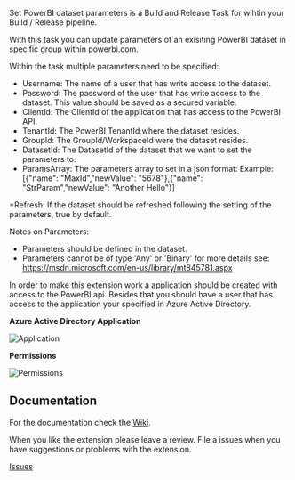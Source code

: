 Set PowerBI dataset parameters is a Build and Release Task for wihtin your Build / Release pipeline.

With this task you can update parameters of an exisiting PowerBI dataset in specific group within powerbi.com. 

Within the task multiple parameters need to be specified:
* Username: The name of a user that has write access to the dataset.
* Password: The password of the user that has write access to the dataset. This value should be saved as a secured variable.
* ClientId: The ClientId of the application that has access to the PowerBI API.
* TenantId: The PowerBI TenantId where the dataset resides.
* GroupId: The GroupId/WorkspaceId were the dataset resides.
* DatasetId: The DatasetId of the dataset that we want to set the parameters to.
* ParamsArray: The parameters array to set in a json format:
    Example:
    [{"name": "MaxId","newValue": "5678"},{"name": "StrParam","newValue": "Another Hello"}] 

*Refresh: If the dataset should be refreshed following the setting of the parameters, true by default. 

Notes on Parameters:
* Parameters should be defined in the dataset.
* Parameters cannot be of type 'Any' or 'Binary'
for more details see: https://msdn.microsoft.com/en-us/library/mt845781.aspx

In order to make this extension work a application should be created with access to the PowerBI api. Besides that you should have a user that has access to the application your specified in Azure Active Directory.

**Azure Active Directory Application**

![Application](https://github.com/maikvandergaag/msft-vsts-extensions/raw/master/docs/images/application.png "Azure Active Directory Application")

**Permissions**

![Permissions](https://github.com/maikvandergaag/msft-vsts-extensions/raw/master/docs/images/permissions.png "Azure Active Directory Permissions")

## Documentation

For the documentation check the [Wiki](https://github.com/MaikvanderGaag/msft-vsts-extensions/wiki).

When you like the extension please leave a review. File a issues when you have suggestions or problems with the extension.

[Issues](https://github.com/MaikvanderGaag/msft-vsts-extensions/issues)